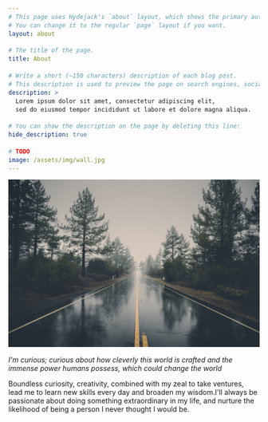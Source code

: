 ```yaml
---
# This page uses Hydejack's `about` layout, which shows the primary author's picture and about text at the top.
# You can change it to the regular `page` layout if you want.
layout: about

# The title of the page.
title: About

# Write a short (~150 characters) description of each blog post.
# This description is used to preview the page on search engines, social media, etc.
description: >
  Lorem ipsum dolor sit amet, consectetur adipiscing elit,
  sed do eiusmod tempor incididunt ut labore et dolore magna aliqua.

# You can show the description on the page by deleting this line:
hide_description: true

# TODO
image: /assets/img/wall.jpg
---
```

![](assets/img/wall.jpeg)


*I'm curious; curious about how cleverly this world is crafted and the immense power humans possess, which could change the world*

Boundless curiosity, creativity, combined with my zeal to take ventures, lead me to learn new skills every day and broaden my wisdom.I'll always be passionate about doing something extraordinary in my life, and nurture the likelihood of being a person I never thought I would be. 

